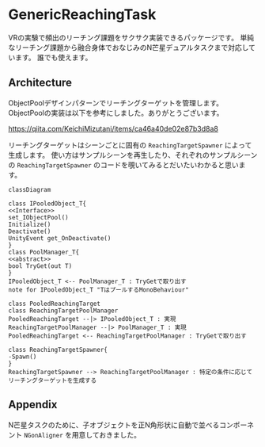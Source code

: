 # GenericReachingTask
VRの実験で頻出のリーチング課題をサクサク実装できるパッケージです。
単純なリーチング課題から融合身体でおなじみのN芒星デュアルタスクまで対応しています。
誰でも使えます。

## Architecture
ObjectPoolデザインパターンでリーチングターゲットを管理します。
ObjectPoolの実装は以下を参考にしました。ありがとうございます。

https://qiita.com/KeichiMizutani/items/ca46a40de02e87b3d8a8

リーチングターゲットはシーンごとに固有の `ReachingTargetSpawner` によって生成します。
使い方はサンプルシーンを再生したり、それぞれのサンプルシーンの `ReachingTargetSpawner` のコードを覗いてみるとだいたいわかると思います。

```mermaid
classDiagram

class IPooledObject_T{
<<Interface>>
set_IObjectPool()
Initialize()
Deactivate()
UnityEvent get_OnDeactivate() 
}
class PoolManager_T{
<<abstract>>
bool TryGet(out T)
}
IPooledObject_T <-- PoolManager_T : TryGetで取り出す
note for IPooledObject_T "TはプールするMonoBehaviour"

class PooledReachingTarget
class ReachingTargetPoolManager
PooledReachingTarget --|> IPooledObject_T : 実現
ReachingTargetPoolManager --|> PoolManager_T : 実現
PooledReachingTarget <-- ReachingTargetPoolManager : TryGetで取り出す

class ReachingTargetSpawner{
-Spawn()
}
ReachingTargetSpawner --> ReachingTargetPoolManager : 特定の条件に応じてリーチングターゲットを生成する
```

## Appendix
N芒星タスクのために、子オブジェクトを正N角形状に自動で並べるコンポーネント `NGonAligner` を用意しておきました。
